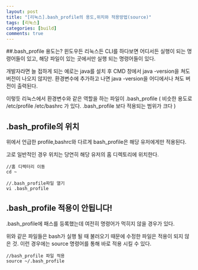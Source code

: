 ```yaml
---
layout: post
title: "[리눅스].bash_profile의 용도,위치와 적용방법(source)"
tags: [리눅스]
categories: [build]
comments: true
---
```


##.bash_profile 용도는?
 윈도우든 리눅스든 CLI를 하다보면 어디서든 실행이 되는 명령어들이 있고, 해당 파일이 있는 곳에서만 실행 되는 명령어들이 있다.
 
 개발자라면 늘 접하게 되는 예로는 java를 설치 후 CMD 창에서 java -version을 쳐도 버전이 나오지 않지만. 환경변수에 추가하고 나면 java -version을 어디에서나 쳐도 버전이 출력된다.

이렇듯 리눅스에서 환경변수와 같은 역할을 하는 파일이 .bash_profile
( 비슷한 용도로 /etc/profile /etc/bashrc 가 있다. .bash_profile 보다 적용되는 범위가 크다 )

## .bash_profile의 위치

위에서 언급한 profile,bashrc와 다르게 bash_profile은 해당 유저에게만 적용된다.

고로 일반적인 경우 위치는 당연히 해당 유저의 홈 디렉토리에 위치한다.

```aidl
//홈 디렉터리 이동
cd ~

//.bash_profile파일 열기
vi .bash_profile
```

## .bash_profile 적용이 안됩니다!

.bash_profile에 패스를 등록했는데 여전히 명령어가 먹히지 않을 경우가 있다.

위와 같은 파일들은 bash가 실행 될 때 불러오기 때문에 수정한 파일은 적용이 되지 않은 것.
이런 경우에는 source 명령어를 통해 바로 적용 시킬 수 있다.
```aidl
//bash_profile 파일 적용
source ~/.bash_profile
```


